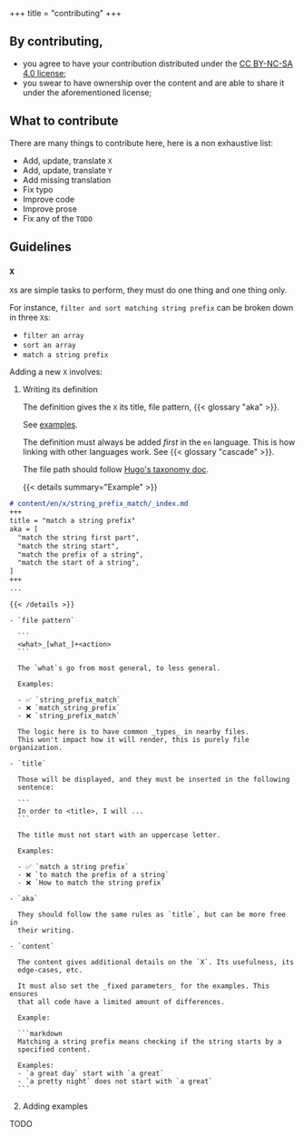 +++
title = "contributing"
+++

## By contributing,

- you agree to have your contribution distributed under the [CC BY-NC-SA 4.0
  license](https://github.com/nobe4/howtoxiny/blob/main/LICENSE);
- you swear to have ownership over the content and are able to share it under the
  aforementioned license;

## What to contribute

There are many things to contribute here, here is a non exhaustive list:

- Add, update, translate `X`
- Add, update, translate `Y`
- Add missing translation
- Fix typo
- Improve code
- Improve prose
- Fix any of the `TODO`

## Guidelines

### `X`

`X`s are simple tasks to perform, they must do one thing and one thing only.

For instance, `filter and sort matching string prefix` can be broken down in
three `X`s:

- `filter an array`
- `sort an array`
- `match a string prefix`

Adding a new `X` involves:

1. Writing its definition

   The definition gives the `X` its title, file pattern, {{< glossary "aka" >}}.

   See [examples](https://github.com/nobe4/howtoxiny/tree/main/content/en/x).

   The definition must always be added _first_ in the `en` language. This is
   how linking with other languages work. See {{< glossary "cascade" >}}.

   The file path should follow [Hugo's taxonomy doc](https://gohugo.io/content-management/taxonomies/#add-custom-metadata-to-a-taxonomy-or-term).

   {{< details summary="Example" >}}

<!-- find how to include the real content of a file -->
<!-- prettier-ignore -->
```markdown
# content/en/x/string_prefix_match/_index.md
+++
title = "match a string prefix"
aka = [
  "match the string first part",
  "match the string start",
  "match the prefix of a string",
  "match the start of a string",
]
+++
...
```

    {{< /details >}}

    - `file pattern`

      ```
      <what>_[what_]+<action>
      ```

      The `what`s go from most general, to less general.

      Examples:

      - ✅ `string_prefix_match`
      - ❌ `match_string_prefix`
      - ❌ `string_prefix_match`

      The logic here is to have common _types_ in nearby files.
      This won't impact how it will render, this is purely file organization.

    - `title`

      Those will be displayed, and they must be inserted in the following
      sentence:

      ```
      In order to <title>, I will ...
      ```

      The title must not start with an uppercase letter.

      Examples:

      - ✅ `match a string prefix`
      - ❌ `to match the prefix of a string`
      - ❌ `How to match the string prefix`

    - `aka`

      They should follow the same rules as `title`, but can be more free in
      their writing.

    - `content`

      The content gives additional details on the `X`. Its usefulness, its
      edge-cases, etc.

      It must also set the _fixed parameters_ for the examples. This ensures
      that all code have a limited amount of differences.

      Example:

      ```markdown
      Matching a string prefix means checking if the string starts by a
      specified content.

      Examples:
      - `a great day` start with `a great`
      - `a pretty night` does not start with `a great`
      ```

2. Adding examples

TODO
